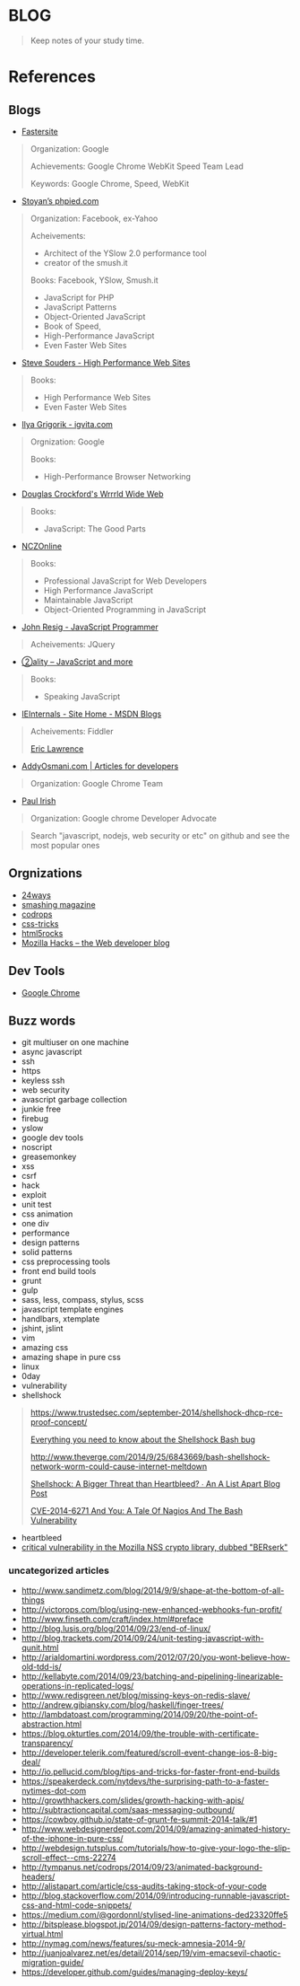 BLOG
====

>    Keep notes of your study time.

# References

##  Blogs

*   [Fastersite](http://gent.ilcore.com)
>   Organization: Google
>   
>   Achievements: Google Chrome WebKit Speed Team Lead
>   
>   Keywords: Google Chrome, Speed, WebKit
*   [Stoyan’s phpied.com](http://www.phpied.com/)
>   Organization: Facebook, ex-Yahoo
>   
>   Acheivements: 
>   
>   *    Architect of the YSlow 2.0 performance tool
>   *    creator of the smush.it
>   
>   Books: Facebook, YSlow, Smush.it
>   
>   *   JavaScript for PHP
>   *   JavaScript Patterns
>   *   Object-Oriented JavaScript
>   *   Book of Speed,
>   *   High-Performance JavaScript
>   *   Even Faster Web Sites
*   [Steve Souders - High Performance Web Sites](http://stevesouders.com/)
>   Books:
>
>   *   High Performance Web Sites
>   *   Even Faster Web Sites
*   [Ilya Grigorik - igvita.com](https://www.igvita.com/)
>   Orgnization: Google
>   
>   Books:
>   
>   *    High-Performance Browser Networking
*   [Douglas Crockford's Wrrrld Wide Web](http://crockford.com/)
>    Books:
>
>    *   JavaScript: The Good Parts
*   [NCZOnline](http://www.nczonline.net/)
>    Books:
>
>    *   Professional JavaScript for Web Developers
>    *   High Performance JavaScript
>    *   Maintainable JavaScript
>    *   Object-Oriented Programming in JavaScript
*   [John Resig - JavaScript Programmer](http://ejohn.org/)
>    Acheivements: JQuery
*   [②ality – JavaScript and more](http://www.2ality.com/)
>   Books:
>
>   *   Speaking JavaScript
*   [IEInternals - Site Home - MSDN Blogs](http://blogs.msdn.com/b/ieinternals/)
>    Acheivements: Fiddler
>    
>    [Eric Lawrence](http://www.ericlawrence.com/eric/)
*   [AddyOsmani.com | Articles for developers](http://addyosmani.com/blog/)
>   Organization: Google Chrome Team
*   [Paul Irish](http://www.paulirish.com/)
>   Organization: Google chrome Developer Advocate

>   Search "javascript, nodejs, web security or etc" on github and see the most popular ones 

##  Orgnizations

*    [24ways](http://24ways.org/)
*    [smashing magazine](http://www.smashingmagazine.com/)
*    [codrops](http://tympanus.net/codrops/)
*    [css-tricks](http://css-tricks.com/)
*    [html5rocks](http://www.html5rocks.com/en/)
*    [Mozilla Hacks – the Web developer blog](https://hacks.mozilla.org/)

##   Dev Tools

*    [Google Chrome](https://developer.chrome.com/home)

## Buzz words

*   git multiuser on one machine
*   async javascript
*   ssh
*   https
*   keyless ssh
*   web security
*   avascript garbage collection
*   junkie free
*   firebug
*   yslow
*   google dev tools
*   noscript
*   greasemonkey
*   xss
*   csrf
*   hack
*   exploit
*   unit test
*   css animation
*   one div
*   performance
*   design patterns
*   solid patterns
*   css preprocessing tools
*   front end build tools
*   grunt
*   gulp
*   sass, less, compass, stylus, scss
*   javascript template engines
*   handlbars, xtemplate
*   jshint, jslint
*   vim
*   amazing css
*   amazing shape in pure css
*   linux
*   0day
*   vulnerability
*   shellshock
>   <https://www.trustedsec.com/september-2014/shellshock-dhcp-rce-proof-concept/>
>   
>   [Everything you need to know about the Shellshock Bash bug
](http://www.troyhunt.com/2014/09/everything-you-need-to-know-about.html)
>
>   <http://www.theverge.com/2014/9/25/6843669/bash-shellshock-network-worm-could-cause-internet-meltdown>
>
>   [Shellshock: A Bigger Threat than Heartbleed? ∙ An A List Apart Blog Post](http://alistapart.com/blog/post/shellshock-a-bigger-threat-than-heartbleed)
>   
>   [CVE-2014-6271 And You: A Tale Of Nagios And The Bash Vulnerability](http://blog.threatstack.com/labs/2014/9/25/cve-2014-6271-and-you-a-tale-of-nagios-and-the-bash-exploit)
*   heartbleed
*   [critical vulnerability in the Mozilla NSS crypto library, dubbed "BERserk"](http://www.intelsecurity.com/advanced-threat-research/index.html)

###  uncategorized articles
*   <http://www.sandimetz.com/blog/2014/9/9/shape-at-the-bottom-of-all-things>
*   <http://victorops.com/blog/using-new-enhanced-webhooks-fun-profit/>
*   <http://www.finseth.com/craft/index.html#preface>
*   <http://blog.lusis.org/blog/2014/09/23/end-of-linux/>
*   <http://blog.trackets.com/2014/09/24/unit-testing-javascript-with-qunit.html>
*   <http://arialdomartini.wordpress.com/2012/07/20/you-wont-believe-how-old-tdd-is/>
*   <http://kellabyte.com/2014/09/23/batching-and-pipelining-linearizable-operations-in-replicated-logs/>
*   <http://www.redisgreen.net/blog/missing-keys-on-redis-slave/>
*   <http://andrew.gibiansky.com/blog/haskell/finger-trees/>
*   <http://lambdatoast.com/programming/2014/09/20/the-point-of-abstraction.html>
*   <https://blog.okturtles.com/2014/09/the-trouble-with-certificate-transparency/>
*   <http://developer.telerik.com/featured/scroll-event-change-ios-8-big-deal/>
*   <http://io.pellucid.com/blog/tips-and-tricks-for-faster-front-end-builds>
*   <https://speakerdeck.com/nytdevs/the-surprising-path-to-a-faster-nytimes-dot-com>
*   <http://growthhackers.com/slides/growth-hacking-with-apis/>
*   <http://subtractioncapital.com/saas-messaging-outbound/>
*   <https://cowboy.github.io/state-of-grunt-fe-summit-2014-talk/#1>
*   <http://www.webdesignerdepot.com/2014/09/amazing-animated-history-of-the-iphone-in-pure-css/>
*   <http://webdesign.tutsplus.com/tutorials/how-to-give-your-logo-the-slip-scroll-effect--cms-22274>
*   <http://tympanus.net/codrops/2014/09/23/animated-background-headers/>
*   <http://alistapart.com/article/css-audits-taking-stock-of-your-code>
*   <http://blog.stackoverflow.com/2014/09/introducing-runnable-javascript-css-and-html-code-snippets/>
*   <https://medium.com/@gordonnl/stylised-line-animations-ded23320ffe5>
*   <http://bitsplease.blogspot.jp/2014/09/design-patterns-factory-method-virtual.html>
*   <http://nymag.com/news/features/su-meck-amnesia-2014-9/>
*   <http://juanjoalvarez.net/es/detail/2014/sep/19/vim-emacsevil-chaotic-migration-guide/>
*   <https://developer.github.com/guides/managing-deploy-keys/>
